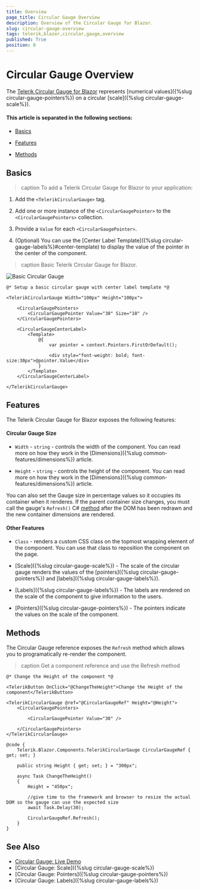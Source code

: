 ```yaml
---
title: Overview
page_title: Circular Gauge Overview
description: Overview of the Circular Gauge for Blazor.
slug: circular-gauge-overview
tags: telerik,blazor,circular,gauge,overview
published: True
position: 0
---
```


# Circular Gauge Overview

The <a href = "https://www.telerik.com/blazor-ui/circular-gauge" target="_blank">Telerik Circular Gauge for Blazor</a> represents [numerical values]({%slug circular-gauge-pointers%}) on a circular [scale]({%slug circular-gauge-scale%}).

#### This article is separated in the following sections: 

* [Basics](#basics)

* [Features](#features)

* [Methods](#methods)

## Basics

>caption To add a Telerik Circular Gauge for Blazor to your application:

1. Add the `<TelerikCircularGauge>` tag.

1. Add one or more instance of the `<CircularGaugePointer>` to the `<CircularGaugePointers>` collection.

1. Provide a `Value` for each `<CircularGaugePointer>`.

1. (Optional) You can use the [Center Label Template]({%slug circular-gauge-labels%}#center-template) to display the value of the pointer in the center of the component.

>caption Basic Telerik Circular Gauge for Blazor.

![Basic Circular Gauge](images/basic-circular-gauge.png)

````CSHTML
@* Setup a basic circular gauge with center label template *@

<TelerikCircularGauge Width="100px" Height="100px">

    <CircularGaugePointers>
        <CircularGaugePointer Value="30" Size="10" />
    </CircularGaugePointers>

    <CircularGaugeCenterLabel>
        <Template>
            @{
                var pointer = context.Pointers.FirstOrDefault();

                <div style="font-weight: bold; font-size:30px">@pointer.Value</div>
            }
        </Template>
    </CircularGaugeCenterLabel>

</TelerikCircularGauge>
````

## Features

The Telerik Circular Gauge for Blazor exposes the following features:

#### Circular Gauge Size

* `Width` - `string` - controls the width of the component. You can read more on how they work in the [Dimensions]({%slug common-features/dimensions%}) article.

* `Height` - `string` - controls the height of the component. You can read more on how they work in the [Dimensions]({%slug common-features/dimensions%}) article.

You can also set the Gauge size in percentage values so it occupies its container when it renderes. If the parent container size changes, you must call the gauge's `Refresh()` C# [method](#methods) after the DOM has been redrawn and the new container dimensions are rendered.

#### Other Features

* `Class` - renders a custom CSS class on the topmost wrapping element of the component. You can use that class to reposition the component on the page.

* [Scale]({%slug circular-gauge-scale%}) - The scale of the circular gauge renders the values of the [pointers]({%slug circular-gauge-pointers%}) and [labels]({%slug circular-gauge-labels%}).

* [Labels]({%slug circular-gauge-labels%}) - The labels are rendered on the scale of the component to give information to the users.

* [Pointers]({%slug circular-gauge-pointers%}) - The pointers indicate the values on the scale of the component.

## Methods

The Circular Gauge reference exposes the `Refresh` method which allows you to programatically re-render the component.

>caption Get a component reference and use the Refresh method

````CSHTML
@* Change the Height of the component *@

<TelerikButton OnClick="@ChangeTheHeight">Change the Height of the component</TelerikButton>

<TelerikCircularGauge @ref="@CircularGaugeRef" Height="@Height">
    <CircularGaugePointers>

        <CircularGaugePointer Value="30" />

    </CircularGaugePointers>
</TelerikCircularGauge>

@code {
    Telerik.Blazor.Components.TelerikCircularGauge CircularGaugeRef { get; set; }

    public string Height { get; set; } = "300px";

    async Task ChangeTheHeight()
    {
        Height = "450px";

        //give time to the framework and browser to resize the actual DOM so the gauge can use the expected size
        await Task.Delay(30);

        CircularGaugeRef.Refresh();
    }
}
````

## See Also

* [Circular Gauge: Live Demo](https://demos.telerik.com/blazor-ui/circular-gauge)
* [Circular Gauge: Scale]({%slug circular-gauge-scale%})
* [Circular Gauge: Pointers]({%slug circular-gauge-pointers%})
* [Circular Gauge: Labels]({%slug circular-gauge-labels%})